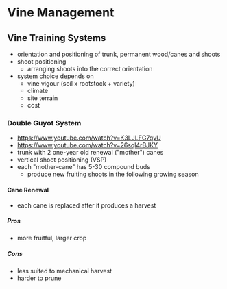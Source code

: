 # Vine Management
## Vine Training Systems
- orientation and positioning of trunk, permanent wood/canes and shoots
- shoot positioning
	- arranging shoots into the correct orientation
- system choice depends on
	- vine vigour (soil x rootstock + variety)
	- climate
	- site terrain
	- cost
### Double Guyot System
- https://www.youtube.com/watch?v=K3LJLFG7qvU
- https://www.youtube.com/watch?v=26sql4rBJKY
- trunk with 2 one-year old renewal ("mother") canes
- vertical shoot positioning (VSP)
- each "mother-cane" has 5-30 compound buds
	- produce new fruiting shoots in the following growing season
#### Cane Renewal
- each cane is replaced after it produces a harvest
##### Pros
- more fruitful, larger crop
##### Cons
- less suited to mechanical harvest
- harder to prune